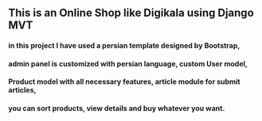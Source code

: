 ## This is an Online Shop like Digikala using Django MVT

#### in this project I have used a persian template designed by Bootstrap, 
#### admin panel is customized with persian language, custom User model, 
#### Product model with all necessary features, article module for submit articles,
#### you can sort products, view details and buy whatever you want.